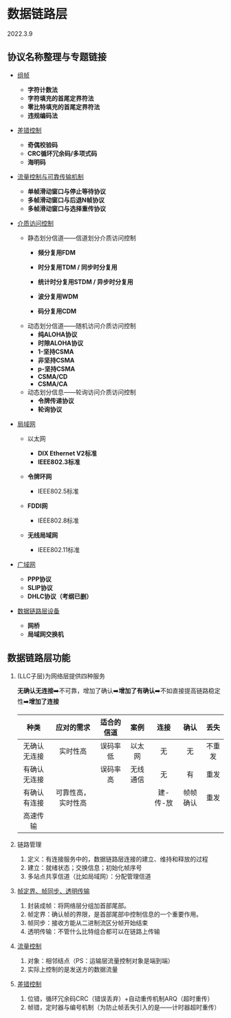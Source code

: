 # 数据链路层

2022.3.9

## 协议名称整理与专题链接

* [组帧](./组帧.md)
  * **字符计数法**
  * **字符填充的首尾定界符法**
  * **零比特填充的首尾定界符法**
  * **违规编码法**
* [差错控制](./差错控制.md)
  * **奇偶校验码**
  * **CRC循环冗余码/多项式码**
  * **海明码**
* [流量控制与可靠传输机制](./流量控制.md)
  * **单帧滑动窗口与停止等待协议**
  * **多帧滑动窗口与后退N帧协议**
  * **多帧滑动窗口与选择重传协议**
* [介质访问控制](./介质访问控制.md)
  * 静态划分信道——信道划分介质访问控制
    * **频分复用FDM**
    * **时分复用TDM / 同步时分复用**
    * **统计时分复用STDM / 异步时分复用**

    * **波分复用WDM**

    * **码分复用CDM**
  * 动态划分信道——随机访问介质访问控制
    * **纯ALOHA协议**
    * **时隙ALOHA协议**
    * **1-坚持CSMA**
    * **非坚持CSMA**
    * **p-坚持CSMA**
    * **CSMA/CD**
    * **CSMA/CA**
  * 动态划分信息——轮询访问介质访问控制
    * **令牌传递协议**
    * **轮询协议**
* [局域网](./局域网.md)
  * 以太网
    * **DIX Ethernet V2标准**
    * **IEEE802.3标准**

  * **令牌环网**
    * IEEE802.5标准

  * **FDDI网**
    * IEEE802.8标准

  * **无线局域网**
    * IEEE802.11标准

* [广域网](./广域网.md)
  * **PPP协议**
  * **SLIP协议**
  * **DHLC协议（考纲已删）**

* [数据链路层设备](./数据链路层设备.md)
  * **网桥**
  * **局域网交换机**


## 数据链路层功能

1. (LLC子层)为网络层提供四种服务

   **无确认无连接**➡️不可靠，增加了确认➡️**增加了有确认**➡️不如直接提高链路稳定性➡️**增加了连接**

   |     种类     |     应对的需求     | 适合的信道 |   案例   |   连接   |   确认   |  丢失  |
   | :----------: | :----------------: | :--------: | :------: | :------: | :------: | :----: |
   | 无确认无连接 |      实时性高      |  误码率低  |  以太网  |    无    |    无    | 不重发 |
   | 有确认无连接 |                    |  误码率高  | 无线通信 |    无    |    有    |  重发  |
   | 有确认有连接 | 可靠性高，实时性高 |            |          | 建-传-放 | 帧帧确认 |  重发  |
   |   高速传输   |                    |            |          |          |          |        |

2. 链路管理

   1. 定义：有连接服务中的，数据链路层连接的建立、维持和释放的过程
   2. 建立：就绪状态；交换信息；初始化帧序号
   3. 多站点共享信道（比如局域网）：分配管理信道

3. [帧定界、帧同步、透明传输](./组帧.md)

   1. 封装成帧：将网络层分组加首部尾部。
   2. 帧定界：确认帧的界限，是首部尾部中控制信息的一个重要作用。
   3. 帧同步：接收方能从二进制流区分帧开始结束
   4. 透明传输：不管什么比特组合都可以在链路上传输

4. [流量控制](./流量控制.html)

   1. 对象：相邻结点（PS：运输层流量控制对象是端到端）
   2. 实际上控制的是发送方的数据流量
   
5. [差错控制](./差错控制.md)

   1. 位错，循环冗余码CRC（错误丢弃）+自动重传机制ARQ（超时重传）
   2. 帧错，定时器与编号机制（为防止帧丢失引入的是——计时器超时重传）

